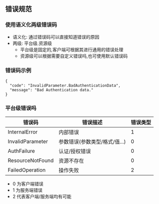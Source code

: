 ## 错误规范

### 使用语义化两级错误码
  - 语义化: 通过错误码可以直接知道错误的原因
  - 两级: 平台级.资源级
    - 平台级是固定的,客户端可根据其进行通用的错误处理
    - 资源级可以根据需要自定义错误吗,也可使用默认错误码

### 错误码示例
```
{
  "code": "InvalidParameter.BadAuthenticationData",
  "message": "Bad Authentication data."
}
```
### 平台级错误吗
| 错误码              | 错误描述               | 错误类型 |
|------------------|--------------------|------|
| InternalError    | 内部错误               | 1    |
| InvalidParameter | 参数错误(参数类型/格式/值...) | 0    |
| AuthFailure      | 认证/授权错误            | 0    |
| ResourceNotFound | 资源不存在              | 0    |
| FailedOperation  | 操作失败               | 2    |

- 0 为客户端错误
- 1 为服务端错误
- 2 代表客户端/服务端均有可能


